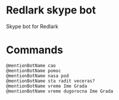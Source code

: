 # Redlark skype bot
Skype bot for Redlark

# Commands
```
@mentionBotName cao
@mentionBotName pomoc
@mentionBotName nasa pod
@mentionBotName sta radit veceras?
@mentionBotName vreme Ime Grada
@mentionBotName vreme dugorocna Ime Grada
```